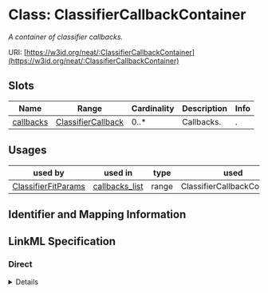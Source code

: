 # Class: ClassifierCallbackContainer
_A container of classifier callbacks._





URI: [https://w3id.org/neat/:ClassifierCallbackContainer](https://w3id.org/neat/:ClassifierCallbackContainer)



<!-- no inheritance hierarchy -->



## Slots

| Name | Range | Cardinality | Description  | Info |
| ---  | --- | --- | --- | --- |
| [callbacks](callbacks.md) | [ClassifierCallback](ClassifierCallback.md) | 0..* | Callbacks.  | . |


## Usages


| used by | used in | type | used |
| ---  | --- | --- | --- |
| [ClassifierFitParams](ClassifierFitParams.md) | [callbacks_list](callbacks_list.md) | range | ClassifierCallbackContainer |



## Identifier and Mapping Information









## LinkML Specification

<!-- TODO: investigate https://stackoverflow.com/questions/37606292/how-to-create-tabbed-code-blocks-in-mkdocs-or-sphinx -->

### Direct

<details>
```yaml
name: ClassifierCallbackContainer
description: A container of classifier callbacks.
from_schema: https://w3id.org/neat
attributes:
  callbacks:
    name: callbacks
    description: Callbacks.
    from_schema: https://w3id.org/neat
    multivalued: true
    range: ClassifierCallback
    inlined: true
    inlined_as_list: true

```
</details>

### Induced

<details>
```yaml
name: ClassifierCallbackContainer
description: A container of classifier callbacks.
from_schema: https://w3id.org/neat
attributes:
  callbacks:
    name: callbacks
    description: Callbacks.
    from_schema: https://w3id.org/neat
    multivalued: true
    alias: callbacks
    owner: ClassifierCallbackContainer
    range: ClassifierCallback
    inlined: true
    inlined_as_list: true

```
</details>
